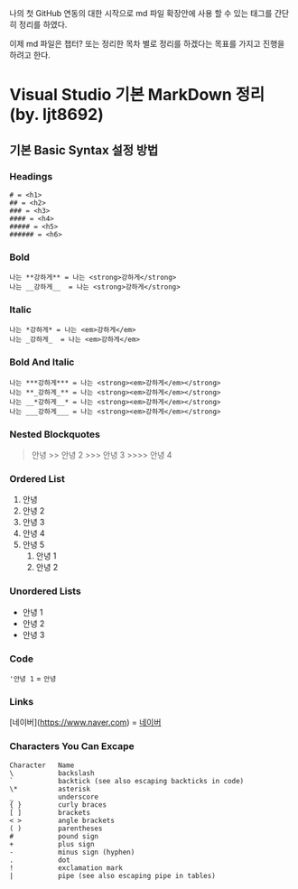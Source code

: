 나의 첫 GitHub 연동의 대한 시작으로 md 파일 확장안에 사용 할 수 있는 태그를 간단히 정리를 하였다.

이제 md 파일은 챕터? 또는 정리한 목차 별로 정리를 하겠다는 목표를 가지고 진행을 하려고 한다.

# Visual Studio 기본 MarkDown 정리 (by. ljt8692) #
## 기본 Basic Syntax 설정 방법 ##
### Headings ###    
    # = <h1>
    ## = <h2>
    ### = <h3>
    #### = <h4>
    ##### = <h5>
    ###### = <h6>   
###

### Bold ###
    나는 **강하게** = 나는 <strong>강하게</strong>
    나는 __강하게__  = 나는 <strong>강하게</strong>

### Italic ###
    나는 *강하게* = 나는 <em>강하게</em>
    나는 _강하게_  = 나는 <em>강하게</em>

### Bold And Italic ###
    나는 ***강하게*** = 나는 <strong><em>강하게</em></strong>
    나는 **_강하게_** = 나는 <strong><em>강하게</em></strong>
    나는 __*강하게__* = 나는 <strong><em>강하게</em></strong>
    나는 ___강하게___ = 나는 <strong><em>강하게</em></strong>

### Nested Blockquotes ###

> 안녕
    >> 안녕 2
        >>> 안녕 3
            >>>> 안녕 4

### Ordered List ###
1. 안녕 
2. 안녕 2
3. 안녕 3
4. 안녕 4
5. 안녕 5
    1. 안녕 1
    2. 안녕 2

###  Unordered Lists ###
- 안녕 1
- 안녕 2 
- 안녕 3

### Code ###
`'안녕 1` = <code>안녕</code>

### Links ###
\[네이버](https://www.naver.com) = [네이버](https://www.naver.com)

### Characters You Can Excape ###

    Character	Name
    \	        backslash
    `	        backtick (see also escaping backticks in code)
    \*	        asterisk
    _	        underscore
    { }	        curly braces
    [ ]	        brackets
    < >	        angle brackets
    ( )	        parentheses
    #	        pound sign
    +	        plus sign
    -	        minus sign (hyphen)
    .	        dot
    !	        exclamation mark
    |	        pipe (see also escaping pipe in tables)




